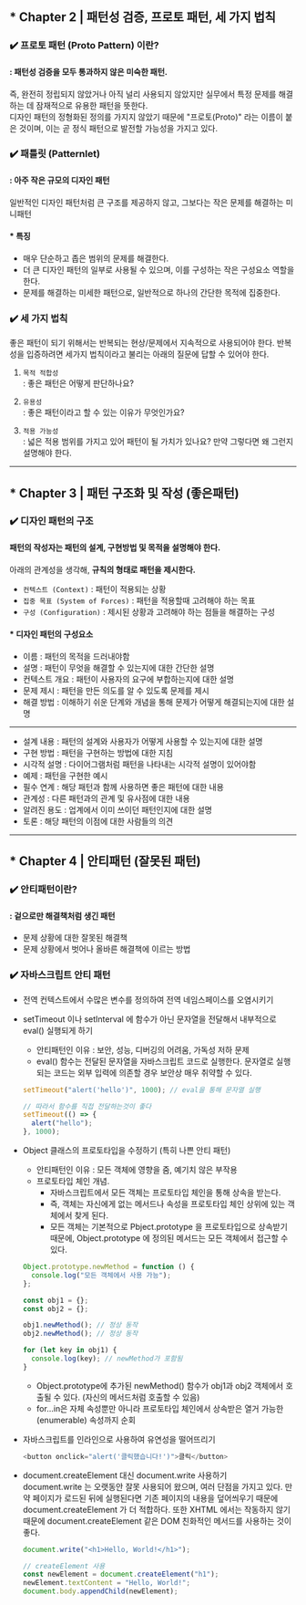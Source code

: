 ## \* Chapter 2 | 패턴성 검증, 프로토 패턴, 세 가지 법칙

### ✔️ 프로토 패턴 (Proto Pattern) 이란?

#### : 패턴성 검증을 모두 통과하지 않은 미숙한 패턴.

즉, 완전히 정립되지 않았거나 아직 널리 사용되지 않았지만 실무에서 특정 문제를 해결하는 데 잠재적으로 유용한 패턴을 뜻한다.<br>
디자인 패턴의 정형화된 정의를 가지지 않았기 때문에 "프로토(Proto)" 라는 이름이 붙은 것이며, 이는 곧 정식 패턴으로 발전할 가능성을 가지고 있다.

### ✔️ 패틀릿 (Patternlet)

#### : 아주 작은 규모의 디자인 패턴

일반적인 디자인 패턴처럼 큰 구조를 제공하지 않고, 그보다는 작은 문제를 해결하는 미니패턴

#### \* 특징

- 매우 단순하고 좁은 범위의 문제를 해결한다.
- 더 큰 디자인 패턴의 일부로 사용될 수 있으며, 이를 구성하는 작은 구성요소 역할을 한다.
- 문제를 해결하는 미세한 패턴으로, 일반적으로 하나의 간단한 목적에 집중한다.

### ✔️ 세 가지 법칙

좋은 패턴이 되기 위해서는 반복되는 현상/문제에서 지속적으로 사용되어야 한다.
반복성을 입증하려면 세가지 법칙이라고 불리는 아래의 질문에 답할 수 있어야 한다.

1. `목적 적합성`<br>
   : 좋은 패턴은 어떻게 판단하나요?

2. `유용성`<br>
   : 좋은 패턴이라고 할 수 있는 이유가 무엇인가요?

3. `적용 가능성`<br>
   : 넓은 적용 범위를 가지고 있어 패턴이 될 가치가 있나요? 만약 그렇다면 왜 그런지 설명해야 한다.

---

## \* Chapter 3 | 패턴 구조화 및 작성 (좋은패턴)

### ✔️ 디자인 패턴의 구조

#### 패턴의 작성자는 패턴의 설계, 구현방법 및 목적을 설명해야 한다.

아래의 관계성을 생각해, **규칙의 형태로 패턴을 제시한다.**

- `컨텍스트 (Context)` : 패턴이 적용되는 상황
- `집중 목표 (System of Forces)` : 패턴을 적용할때 고려해야 하는 목표
- `구성 (Configuration)` : 제시된 상황과 고려해야 하는 점들을 해결하는 구성

#### \* 디자인 패턴의 구성요소

- 이름 : 패턴의 목적을 드러내야함
- 설명 : 패턴이 무엇을 해결할 수 있는지에 대한 간단한 설명
- 컨텍스트 개요 : 패턴이 사용자의 요구에 부합하는지에 대한 설명
- 문제 제시 : 패턴을 만든 의도를 알 수 있도록 문제를 제시
- 해결 방법 : 이해하기 쉬운 단계와 개념을 통해 문제가 어떻게 해결되는지에 대한 설명

---

- 설계 내용 : 패턴의 설계와 사용자가 어떻게 사용할 수 있는지에 대한 설명
- 구현 방법 : 패턴을 구현하는 방법에 대한 지침
- 시각적 설명 : 다이어그램처럼 패턴을 나타내는 시각적 설명이 있어야함
- 예제 : 패턴을 구현한 예시
- 필수 연계 : 해당 패턴과 함께 사용하면 좋은 패턴에 대한 내용
- 관계성 : 다른 패턴과의 관계 및 유사점에 대한 내용
- 알려진 용도 : 업계에서 이미 쓰이던 패턴인지에 대한 설명
- 토론 : 해당 패턴의 이점에 대한 사람들의 의견

---

## \* Chapter 4 | 안티패턴 (잘못된 패턴)

### ✔️ 안티패턴이란?

#### : 겉으로만 해결책처럼 생긴 패턴

- 문제 상황에 대한 잘못된 해결책
- 문제 상황에서 벗어나 올바른 해결책에 이르는 방법

### ✔️ 자바스크립트 안티 패턴

- 전역 컨텍스트에서 수많은 변수를 정의하여 전역 네임스페이스를 오염시키기
- setTimeout 이나 setInterval 에 함수가 아닌 문자열을 전달해서 내부적으로 eval() 실행되게 하기

  - 안티패턴인 이유 : 보안, 성능, 디버깅의 어려움, 가독성 저하 문제
  - eval() 함수는 전달된 문자열을 자바스크립트 코드로 실행한다.
    문자열로 실행되는 코드는 외부 입력에 의존할 경우 보안상 매우 취약할 수 있다.

  ```js
  setTimeout("alert('hello')", 1000); // eval을 통해 문자열 실행

  // 따라서 함수를 직접 전달하는것이 좋다
  setTimeout(() => {
    alert("hello");
  }, 1000);
  ```

- Object 클래스의 프로토타입을 수정하기 (특히 나쁜 안티 패턴)

  - 안티패턴인 이유 : 모든 객체에 영향을 줌, 예기치 않은 부작용
  - 프로토타입 체인 개념.
    - 자바스크립트에서 모든 객체는 프로토타입 체인을 통해 상속을 받는다.
    - 즉, 객체는 자신에게 없는 메서드나 속성을 프로토타입 체인 상위에 있는 객체에서 찾게 된다.
    - 모든 객체는 기본적으로 Pbject.prototype 을 프로토타입으로 상속받기 때문에, Object.prototype 에 정의된 메서드는 모든 객체에서 접근할 수 있다.

  ```js
  Object.prototype.newMethod = function () {
    console.log("모든 객체에서 사용 가능");
  };

  const obj1 = {};
  const obj2 = {};

  obj1.newMethod(); // 정상 동작
  obj2.newMethod(); // 정상 동작

  for (let key in obj1) {
    console.log(key); // newMethod가 포함됨
  }
  ```

  - Object.prototype에 추가된 newMethod() 함수가 obj1과 obj2 객체에서 호출될 수 있다. (자신의 메서드처럼 호출할 수 있음)
  - for...in은 자체 속성뿐만 아니라 프로토타입 체인에서 상속받은 열거 가능한(enumerable) 속성까지 순회

- 자바스크립트를 인라인으로 사용하여 유연성을 떨어뜨리기
  ```js
  <button onclick="alert('클릭했습니다!')">클릭</button>
  ```
- document.createElement 대신 document.write 사용하기<br>
  document.write 는 오랫동안 잘못 사용되어 왔으며, 여러 단점을 가지고 있다. 만약 페이지가 로드된 뒤에 실행된다면 기존 페이지의 내용을 덮어씌우기 때문에 document.createElement 가 더 적합하다. 또한 XHTML 에서는 작동하지 않기때문에 document.createElement 같은 DOM 친화적인 메서드를 사용하는 것이 좋다.

  ```js
  document.write("<h1>Hello, World!</h1>");

  // createElement 사용
  const newElement = document.createElement("h1");
  newElement.textContent = "Hello, World!";
  document.body.appendChild(newElement);
  ```
